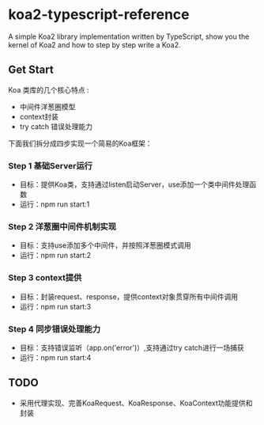 # koa2-typescript-reference

A simple Koa2 library implementation written by TypeScript, show you the kernel of Koa2 and how to step by step write a Koa2.

## Get Start

Koa 类库的几个核心特点 : 

* 中间件洋葱圈模型
* context封装
* try catch 错误处理能力

下面我们拆分成四步实现一个简易的Koa框架：

### Step 1 基础Server运行

* 目标：提供Koa类，支持通过listen启动Server，use添加一个类中间件处理函数
* 运行：npm run start:1

### Step 2 洋葱圈中间件机制实现

* 目标：支持use添加多个中间件，并按照洋葱圈模式调用
* 运行：npm run start:2

### Step 3 context提供

* 目标：封装request、response，提供context对象贯穿所有中间件调用
* 运行：npm run start:3

### Step 4 同步错误处理能力

* 目标：支持错误监听（app.on('error')）,支持通过try catch进行一场捕获
* 运行：npm run start:4

## TODO

* 采用代理实现、完善KoaRequest、KoaResponse、KoaContext功能提供和封装